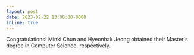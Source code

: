 ```yaml
---
layout: post
date: 2023-02-22 13:00:00-0000
inline: true
---
```


Congratulations! Minki Chun and Hyeonhak Jeong obtained their Master's degree in Computer Science, respectively.
